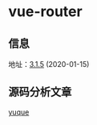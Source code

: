 # vue-router

## 信息

地址：[3.1.5](https://github.com/vuejs/vue-router/tree/v3.1.5) (2020-01-15)

## 源码分析文章

[yuque]()
